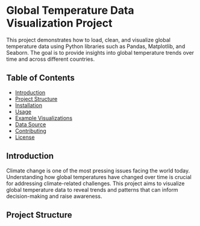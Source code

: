 # Global Temperature Data Visualization Project

This project demonstrates how to load, clean, and visualize global temperature data using Python libraries such as Pandas, Matplotlib, and Seaborn. The goal is to provide insights into global temperature trends over time and across different countries.

## Table of Contents

- [Introduction](#introduction)
- [Project Structure](#project-structure)
- [Installation](#installation)
- [Usage](#usage)
- [Example Visualizations](#example-visualizations)
- [Data Source](#data-source)
- [Contributing](#contributing)
- [License](#license)

## Introduction

Climate change is one of the most pressing issues facing the world today. Understanding how global temperatures have changed over time is crucial for addressing climate-related challenges. This project aims to visualize global temperature data to reveal trends and patterns that can inform decision-making and raise awareness.

## Project Structure

